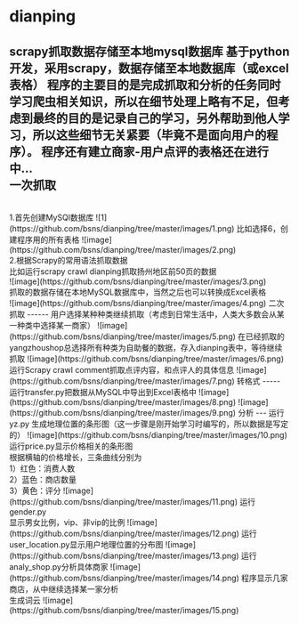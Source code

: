 # dianping
scrapy抓取数据存储至本地mysql数据库
基于python开发，采用scrapy，数据存储至本地数据库（或excel表格）
程序的主要目的是完成抓取和分析的任务同时学习爬虫相关知识，所以在细节处理上略有不足，但考虑到最终的目的是记录自己的学习，另外帮助到他人学习，所以这些细节无关紧要（毕竟不是面向用户的程序）。
程序还有建立商家-用户点评的表格还在进行中...
<br>
一次抓取
------
<br>
1.首先创建MySQl数据库
![1](https://github.com/bsns/dianping/tree/master/images/1.png)
比如选择6，创建程序用的所有表格
![image](https://github.com/bsns/dianping/tree/master/images/2.png)
<br>
2.根据Scrapy的常用语法抓取数据
<br>
比如运行scrapy crawl dianping抓取扬州地区前50页的数据
<br>
![image](https://github.com/bsns/dianping/tree/master/images/3.png)
<br>
抓取的数据存储在本地MySQL数据库中，当然之后也可以转换成Excel表格
<br>
![image](https://github.com/bsns/dianping/tree/master/images/4.png)
二次抓取
------
用户选择某种种类继续抓取（考虑到日常生活中，人类大多数会从某一种类中选择某一商家）
![image](https://github.com/bsns/dianping/tree/master/images/5.png)
在已经抓取的yangzhoushop总选择所有种类为自助餐的数据，存入dianping表中，等待继续抓取
![image](https://github.com/bsns/dianping/tree/master/images/6.png)
运行Scrapy crawl comment抓取点评内容，和点评人的具体信息
![image](https://github.com/bsns/dianping/tree/master/images/7.png)
转格式
-----
运行transfer.py把数据从MySQL中导出到Excel表格中
![image](https://github.com/bsns/dianping/tree/master/images/8.png)
![image](https://github.com/bsns/dianping/tree/master/images/9.png)
分析
---
运行yz.py 生成地理位置的条形图（这一步骤是刚开始学习时编写的，所以数据是写定的）
![image](https://github.com/bsns/dianping/tree/master/images/10.png)
运行price.py显示价格相关的条形图
<br>
根据横轴的价格增长，三条曲线分别为
<br>1）红色：消费人数
<br>2）蓝色：商店数量
<br>3）黄色：评分
![image](https://github.com/bsns/dianping/tree/master/images/11.png)
运行gender.py
<br>显示男女比例，vip、非vip的比例
![image](https://github.com/bsns/dianping/tree/master/images/12.png)
运行user_location.py显示用户地理位置的分布图
![image](https://github.com/bsns/dianping/tree/master/images/13.png)
运行analy_shop.py分析具体商家
![image](https://github.com/bsns/dianping/tree/master/images/14.png)
程序显示几家商店，从中继续选择某一家分析
<br>生成词云
![image](https://github.com/bsns/dianping/tree/master/images/15.png)
